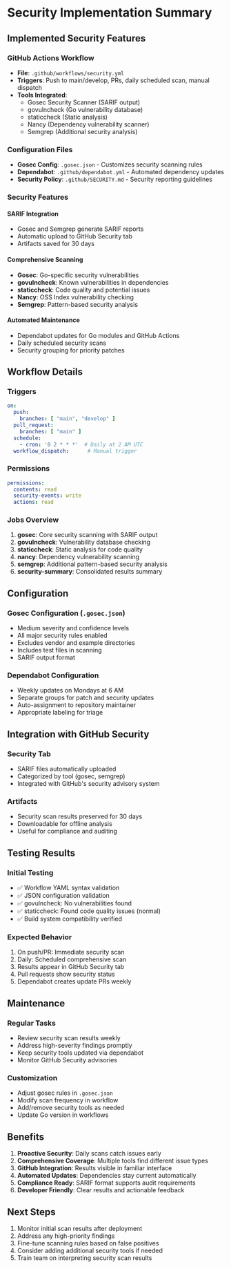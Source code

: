 # Security Implementation Summary

## Implemented Security Features

### GitHub Actions Workflow
- **File**: `.github/workflows/security.yml`
- **Triggers**: Push to main/develop, PRs, daily scheduled scan, manual dispatch
- **Tools Integrated**:
  - Gosec Security Scanner (SARIF output)
  - govulncheck (Go vulnerability database)
  - staticcheck (Static analysis)
  - Nancy (Dependency vulnerability scanner)
  - Semgrep (Additional security analysis)

### Configuration Files
- **Gosec Config**: `.gosec.json` - Customizes security scanning rules
- **Dependabot**: `.github/dependabot.yml` - Automated dependency updates
- **Security Policy**: `.github/SECURITY.md` - Security reporting guidelines

### Security Features

#### SARIF Integration
- Gosec and Semgrep generate SARIF reports
- Automatic upload to GitHub Security tab
- Artifacts saved for 30 days

#### Comprehensive Scanning
- **Gosec**: Go-specific security vulnerabilities
- **govulncheck**: Known vulnerabilities in dependencies
- **staticcheck**: Code quality and potential issues
- **Nancy**: OSS Index vulnerability checking
- **Semgrep**: Pattern-based security analysis

#### Automated Maintenance
- Dependabot updates for Go modules and GitHub Actions
- Daily scheduled security scans
- Security grouping for priority patches

## Workflow Details

### Triggers
```yaml
on:
  push:
    branches: [ "main", "develop" ]
  pull_request:
    branches: [ "main" ]
  schedule:
    - cron: '0 2 * * *'  # Daily at 2 AM UTC
  workflow_dispatch:      # Manual trigger
```

### Permissions
```yaml
permissions:
  contents: read
  security-events: write
  actions: read
```

### Jobs Overview
1. **gosec**: Core security scanning with SARIF output
2. **govulncheck**: Vulnerability database checking
3. **staticcheck**: Static analysis for code quality
4. **nancy**: Dependency vulnerability scanning
5. **semgrep**: Additional pattern-based security analysis
6. **security-summary**: Consolidated results summary

## Configuration

### Gosec Configuration (`.gosec.json`)
- Medium severity and confidence levels
- All major security rules enabled
- Excludes vendor and example directories
- Includes test files in scanning
- SARIF output format

### Dependabot Configuration
- Weekly updates on Mondays at 6 AM
- Separate groups for patch and security updates
- Auto-assignment to repository maintainer
- Appropriate labeling for triage

## Integration with GitHub Security

### Security Tab
- SARIF files automatically uploaded
- Categorized by tool (gosec, semgrep)
- Integrated with GitHub's security advisory system

### Artifacts
- Security scan results preserved for 30 days
- Downloadable for offline analysis
- Useful for compliance and auditing

## Testing Results

### Initial Testing
- ✅ Workflow YAML syntax validation
- ✅ JSON configuration validation
- ✅ govulncheck: No vulnerabilities found
- ✅ staticcheck: Found code quality issues (normal)
- ✅ Build system compatibility verified

### Expected Behavior
1. On push/PR: Immediate security scan
2. Daily: Scheduled comprehensive scan
3. Results appear in GitHub Security tab
4. Pull requests show security status
5. Dependabot creates update PRs weekly

## Maintenance

### Regular Tasks
- Review security scan results weekly
- Address high-severity findings promptly
- Keep security tools updated via dependabot
- Monitor GitHub Security advisories

### Customization
- Adjust gosec rules in `.gosec.json`
- Modify scan frequency in workflow
- Add/remove security tools as needed
- Update Go version in workflows

## Benefits

1. **Proactive Security**: Daily scans catch issues early
2. **Comprehensive Coverage**: Multiple tools find different issue types
3. **GitHub Integration**: Results visible in familiar interface
4. **Automated Updates**: Dependencies stay current automatically
5. **Compliance Ready**: SARIF format supports audit requirements
6. **Developer Friendly**: Clear results and actionable feedback

## Next Steps

1. Monitor initial scan results after deployment
2. Address any high-priority findings
3. Fine-tune scanning rules based on false positives
4. Consider adding additional security tools if needed
5. Train team on interpreting security scan results